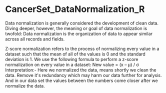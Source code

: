 # CancerSet_DataNormalization_R
Data normalization is generally considered the development of clean data. Diving deeper, however, the meaning or goal of data normalization is twofold: Data normalization is the organization of data to appear similar across all records and fields.

Z-score normalization refers to the process of normalizing every value in a dataset such that the mean of all of the values is 0 and the standard deviation is 1. We use the following formula to perform a z-score normalization on every value in a dataset: New value = (x – μ) / σ
Interpretation:-
      Here we normalized the data, means shortly we clean the data. Remove it's redundancy which may harm our data further for analysis. And in our data set the values between the numbers come closer after we normalize the data.
